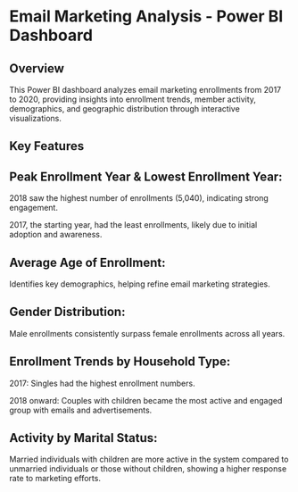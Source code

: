 # Email Marketing Analysis - Power BI Dashboard

## Overview
This Power BI dashboard analyzes email marketing enrollments from 2017 to 2020, providing insights into enrollment trends, member activity, demographics, and geographic distribution through interactive visualizations.


## Key Features

## Peak Enrollment Year & Lowest Enrollment Year:
2018 saw the highest number of enrollments (5,040), indicating strong engagement.

2017, the starting year, had the least enrollments, likely due to initial adoption and awareness.

## Average Age of Enrollment:
Identifies key demographics, helping refine email marketing strategies.

## Gender Distribution:
Male enrollments consistently surpass female enrollments across all years.

## Enrollment Trends by Household Type:

2017: Singles had the highest enrollment numbers.

2018 onward: Couples with children became the most active and engaged group with emails and advertisements.

## Activity by Marital Status:
Married individuals with children are more active in the system compared to unmarried individuals or those without children, showing a higher response rate to marketing efforts.
